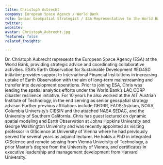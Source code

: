 ```yaml
---
title: Christoph Aubrecht
company: European Space Agency / World Bank
role: Senior Geospatial Strategist / ESA Representative to the World Bank
twitter:
website:
avatar: Christoph_Aubrecht.jpg
featured: false
related_insights:

---
```

Dr. Christoph Aubrecht represents the European Space Agency (ESA) at the World Bank, providing strategic advice and coordinating collaborative activities. ESA’s Earth Observation for Sustainable Development #EO4SD initiative provides support to International Financial Institutions in increasing uptake of Earth Observation with the aim of long-term mainstreaming and transfer into development operations.
Prior to joining ESA, Chris was leading the spatial analytics efforts under the World Bank’s LAC CDRP disaster resilience initiative. For 10 years he also worked at the AIT Austrian Institute of Technology, in the end serving as senior geospatial strategy advisor. Further previous affiliations include GFDRR, EADS-Astrium, NOAA, Columbia University’s CIESIN and the attached NASA SEDAC, and the University of Southern California.
Chris has guest lectured on dynamic spatial modeling and Earth Observation at Johns Hopkins University and George Washington University and was recently appointed as visiting professor in GIScience at University of Vienna where he had previously served for several years as adjunct lecturer.
He holds a PhD in integrated GIScience and remote sensing from Vienna University of Technology, a prior Master’s degree from the University of Vienna, and certificates in executive leadership and management development from Harvard University.
